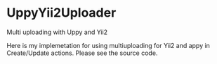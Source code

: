 # UppyYii2Uploader
Multi uploading with Uppy and Yii2

Here is my implemetation for using multiuploading for Yii2 and appy in Create/Update actions. 
Please see the source code.
